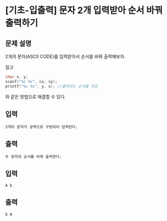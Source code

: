 # [기초-입출력] 문자 2개 입력받아 순서 바꿔 출력하기

## 문제 설명
2개의 문자(ASCII CODE)를 입력받아서 순서를 바꿔 출력해보자.

참고
```c
char x, y;
scanf("%c %c", &x, &y);
printf("%c %c", y, x); //출력되는 순서를 작성
```
와 같은 방법으로 해결할 수 있다.

## 입력
	2개의 문자가 공백으로 구분되어 입력된다.
## 출력
	두 문자의 순서를 바꿔 출력한다.

## 입력
	A b
## 출력
	b A